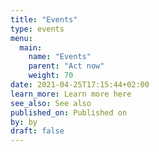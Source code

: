```yaml
---
title: "Events"
type: events
menu:
  main:
    name: "Events"
    parent: "Act now"
    weight: 70
date: 2021-04-25T17:15:44+02:00
learn_more: Learn more here
see_also: See also
published_on: Published on
by: by
draft: false
---
```


